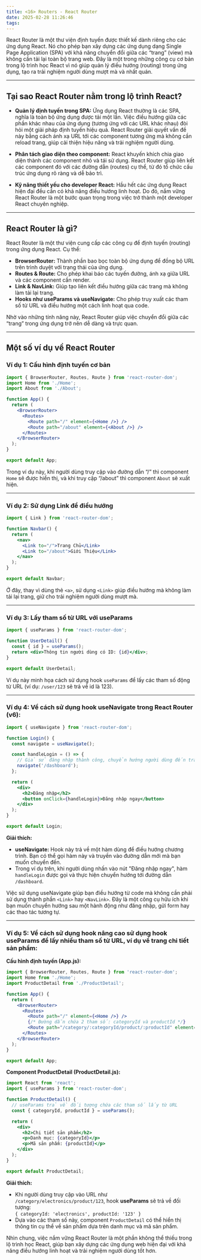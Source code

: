 ```yaml
---
title: <16> Routers - React Router
date: 2025-02-28 11:26:46
tags:
---
```

React Router là một thư viện định tuyến được thiết kế dành riêng cho các ứng dụng React. Nó cho phép bạn xây dựng các ứng dụng dạng Single Page Application (SPA) với khả năng chuyển đổi giữa các “trang” (view) mà không cần tải lại toàn bộ trang web. Đây là một trong những công cụ cơ bản trong lộ trình học React vì nó giúp quản lý điều hướng (routing) trong ứng dụng, tạo ra trải nghiệm người dùng mượt mà và nhất quán.

---

## Tại sao React Router nằm trong lộ trình React?

- **Quản lý định tuyến trong SPA:** Ứng dụng React thường là các SPA, nghĩa là toàn bộ ứng dụng được tải một lần. Việc điều hướng giữa các phần khác nhau của ứng dụng (tương ứng với các URL khác nhau) đòi hỏi một giải pháp định tuyến hiệu quả. React Router giải quyết vấn đề này bằng cách ánh xạ URL tới các component tương ứng mà không cần reload trang, giúp cải thiện hiệu năng và trải nghiệm người dùng.

- **Phân tách giao diện theo component:** React khuyến khích chia giao diện thành các component nhỏ và tái sử dụng. React Router giúp liên kết các component đó với các đường dẫn (routes) cụ thể, từ đó tổ chức cấu trúc ứng dụng rõ ràng và dễ bảo trì. 

- **Kỹ năng thiết yếu cho developer React:** Hầu hết các ứng dụng React hiện đại đều cần có khả năng điều hướng linh hoạt. Do đó, nắm vững React Router là một bước quan trọng trong việc trở thành một developer React chuyên nghiệp.

---

## React Router là gì?

React Router là một thư viện cung cấp các công cụ để định tuyến (routing) trong ứng dụng React. Cụ thể:

- **BrowserRouter:** Thành phần bao bọc toàn bộ ứng dụng để đồng bộ URL trên trình duyệt với trạng thái của ứng dụng.  
- **Routes & Route:** Cho phép khai báo các tuyến đường, ánh xạ giữa URL và các component cần render.  
- **Link & NavLink:** Giúp tạo liên kết điều hướng giữa các trang mà không làm tải lại trang.  
- **Hooks như useParams và useNavigate:** Cho phép truy xuất các tham số từ URL và điều hướng một cách linh hoạt qua code.

Nhờ vào những tính năng này, React Router giúp việc chuyển đổi giữa các “trang” trong ứng dụng trở nên dễ dàng và trực quan. 

---

## Một số ví dụ về React Router

### Ví dụ 1: Cấu hình định tuyến cơ bản

```jsx
import { BrowserRouter, Routes, Route } from 'react-router-dom';
import Home from './Home';
import About from './About';

function App() {
  return (
    <BrowserRouter>
      <Routes>
        <Route path="/" element={<Home />} />
        <Route path="/about" element={<About />} />
      </Routes>
    </BrowserRouter>
  );
}

export default App;
```

Trong ví dụ này, khi người dùng truy cập vào đường dẫn “/” thì component `Home` sẽ được hiển thị, và khi truy cập “/about” thì component `About` sẽ xuất hiện.

---

### Ví dụ 2: Sử dụng Link để điều hướng

```jsx
import { Link } from 'react-router-dom';

function Navbar() {
  return (
    <nav>
      <Link to="/">Trang Chủ</Link>
      <Link to="/about">Giới Thiệu</Link>
    </nav>
  );
}

export default Navbar;
```

Ở đây, thay vì dùng thẻ `<a>`, sử dụng `<Link>` giúp điều hướng mà không làm tải lại trang, giữ cho trải nghiệm người dùng mượt mà. 

---

### Ví dụ 3: Lấy tham số từ URL với useParams

```jsx
import { useParams } from 'react-router-dom';

function UserDetail() {
  const { id } = useParams();
  return <div>Thông tin người dùng có ID: {id}</div>;
}

export default UserDetail;
```

Ví dụ này minh họa cách sử dụng hook `useParams` để lấy các tham số động từ URL (ví dụ: `/user/123` sẽ trả về id là 123). 

---

### Ví dụ 4: Về cách sử dụng hook **useNavigate** trong React Router (v6):

```jsx
import { useNavigate } from 'react-router-dom';

function Login() {
  const navigate = useNavigate();

  const handleLogin = () => {
    // Giả sử đăng nhập thành công, chuyển hướng người dùng đến trang dashboard
    navigate('/dashboard');
  };

  return (
    <div>
      <h2>Đăng nhập</h2>
      <button onClick={handleLogin}>Đăng nhập ngay</button>
    </div>
  );
}

export default Login;
```

**Giải thích:**

- **useNavigate:** Hook này trả về một hàm dùng để điều hướng chương trình. Bạn có thể gọi hàm này và truyền vào đường dẫn mới mà bạn muốn chuyển đến.
- Trong ví dụ trên, khi người dùng nhấn vào nút "Đăng nhập ngay", hàm `handleLogin` được gọi và thực hiện chuyển hướng tới đường dẫn `/dashboard`.

Việc sử dụng useNavigate giúp bạn điều hướng từ code mà không cần phải sử dụng thành phần `<Link>` hay `<NavLink>`. Đây là một công cụ hữu ích khi bạn muốn chuyển hướng sau một hành động như đăng nhập, gửi form hay các thao tác tương tự. 

---
### Ví dụ 5: Về cách sử dụng hook nâng cao sử dụng hook **useParams** để lấy nhiều tham số từ URL, ví dụ về trang chi tiết sản phẩm:

**Cấu hình định tuyến (App.js):**

```jsx
import { BrowserRouter, Routes, Route } from 'react-router-dom';
import Home from './Home';
import ProductDetail from './ProductDetail';

function App() {
  return (
    <BrowserRouter>
      <Routes>
        <Route path="/" element={<Home />} />
        {/* Đường dẫn chứa 2 tham số: categoryId và productId */}
        <Route path="/category/:categoryId/product/:productId" element={<ProductDetail />} />
      </Routes>
    </BrowserRouter>
  );
}

export default App;
```

**Component ProductDetail (ProductDetail.js):**

```jsx
import React from 'react';
import { useParams } from 'react-router-dom';

function ProductDetail() {
  // useParams trả về đối tượng chứa các tham số lấy từ URL
  const { categoryId, productId } = useParams();

  return (
    <div>
      <h2>Chi tiết sản phẩm</h2>
      <p>Danh mục: {categoryId}</p>
      <p>Mã sản phẩm: {productId}</p>
    </div>
  );
}

export default ProductDetail;
```

**Giải thích:**

- Khi người dùng truy cập vào URL như `/category/electronics/product/123`, hook **useParams** sẽ trả về đối tượng:  
  `{ categoryId: 'electronics', productId: '123' }`  
- Dựa vào các tham số này, component `ProductDetail` có thể hiển thị thông tin cụ thể về sản phẩm dựa trên danh mục và mã sản phẩm. 


Nhìn chung, việc nắm vững React Router là một phần không thể thiếu trong lộ trình học React, giúp bạn xây dựng các ứng dụng web hiện đại với khả năng điều hướng linh hoạt và trải nghiệm người dùng tốt hơn.